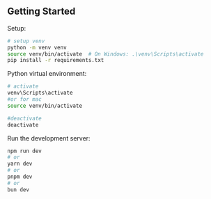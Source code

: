 ## Getting Started

Setup:
```bash
# setup venv
python -m venv venv
source venv/bin/activate  # On Windows: .\venv\Scripts\activate
pip install -r requirements.txt

```

Python virtual environment:
```bash
# activate
venv\Scripts\activate
#or for mac
source venv/bin/activate

#deactivate
deactivate
```

Run the development server:

```bash
npm run dev
# or
yarn dev
# or
pnpm dev
# or
bun dev
```
